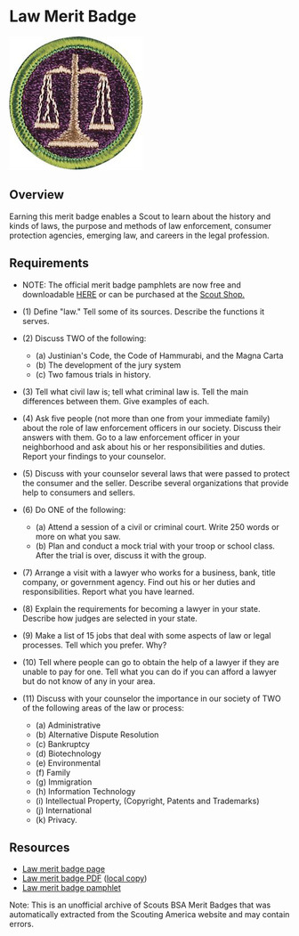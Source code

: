 

# Law Merit Badge

![Law Merit Badge](images/law-merit-badge.jpg)

## Overview



Earning this merit badge enables a Scout to learn about the history and kinds of laws, the purpose and methods of law enforcement, consumer protection agencies, emerging law, and careers in the legal profession.

## Requirements

* NOTE:  The official merit badge pamphlets are now free and downloadable  [HERE](https://filestore.scouting.org/filestore/Merit_Badge_ReqandRes/Pamphlets/Law.pdf) or can be purchased at the [Scout Shop.](https://www.scoutshop.org/)
* (1) Define "law." Tell some of its sources. Describe the functions it serves.
* (2) Discuss TWO of the following:
    * (a) Justinian's Code, the Code of Hammurabi, and the Magna Carta
    * (b) The development of the jury system
    * (c) Two famous trials in history.


* (3) Tell what civil law is; tell what criminal law is. Tell the main  differences between them. Give examples of each.
* (4) Ask five people (not more than one from your immediate  family) about the role of law enforcement officers in our society. Discuss their answers with them. Go to a law enforcement  officer in your neighborhood and ask about his or her responsibilities and duties. Report your findings to your counselor.
* (5) Discuss with your counselor several laws that were passed to protect the consumer and the seller. Describe several organizations that provide help to consumers and sellers.
* (6) Do ONE of the following:
    * (a) Attend a session of a civil or criminal court. Write 250 words or more on what you saw.
    * (b) Plan and conduct a mock trial with your troop or school class. After the trial is over, discuss it with the group.


* (7) Arrange a visit with a lawyer who works for a business, bank, title company, or government agency. Find out his or her duties and responsibilities. Report what you have learned.
* (8) Explain the requirements for becoming a lawyer in your state. Describe how judges are selected in your state.
* (9) Make a list of 15 jobs that deal with some aspects of law or legal processes. Tell which you prefer. Why?
* (10) Tell where people can go to obtain the help of a lawyer if they are unable to pay for one. Tell what you can do if you can afford a lawyer but do not know of any in your area.
* (11) Discuss with your counselor the importance in our society of TWO of the following areas of the law or process:
    * (a) Administrative
    * (b) Alternative Dispute Resolution
    * (c) Bankruptcy
    * (d) Biotechnology
    * (e) Environmental
    * (f) Family
    * (g) Immigration
    * (h) Information Technology
    * (i) Intellectual Property, (Copyright, Patents and Trademarks)
    * (j) International
    * (k) Privacy.




## Resources

- [Law merit badge page](https://www.scouting.org/merit-badges/law/)
- [Law merit badge PDF](https://filestore.scouting.org/filestore/Merit_Badge_ReqandRes/Pamphlets/Law.pdf) ([local copy](files/law-merit-badge.pdf))
- [Law merit badge pamphlet](https://www.scoutshop.org/bsa-law-merit-badge-pamphletboy-scouts-of-america-660409.html)

Note: This is an unofficial archive of Scouts BSA Merit Badges that was automatically extracted from the Scouting America website and may contain errors.